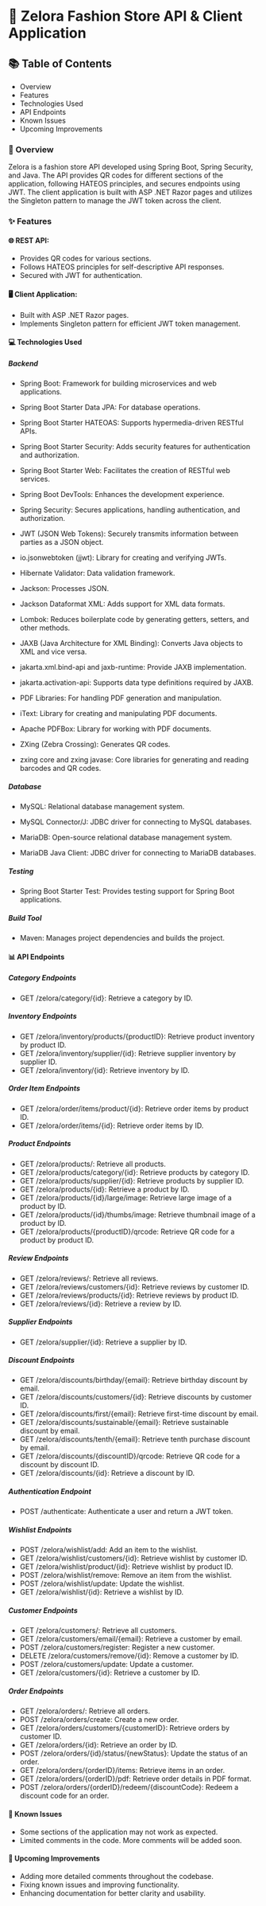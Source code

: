 # 🌟 Zelora Fashion Store API & Client Application
## 📚 Table of Contents
* Overview
* Features
* Technologies Used
* API Endpoints
* Known Issues
* Upcoming Improvements

### 📝 Overview
Zelora is a fashion store API developed using Spring Boot, Spring Security, and Java. The API provides QR codes for different sections of the application, following HATEOS principles, and secures endpoints using JWT. The client application is built with ASP .NET Razor pages and utilizes the Singleton pattern to manage the JWT token across the client.

### ✨ Features
#### 🌐 REST API:
* Provides QR codes for various sections.
* Follows HATEOS principles for self-descriptive API responses.
* Secured with JWT for authentication.

#### 🖥️ Client Application:
* Built with ASP .NET Razor pages.
* Implements Singleton pattern for efficient JWT token management.

#### 💻 Technologies Used
##### Backend
* Spring Boot: Framework for building microservices and web applications.
* Spring Boot Starter Data JPA: For database operations.
* Spring Boot Starter HATEOAS: Supports hypermedia-driven RESTful APIs.
* Spring Boot Starter Security: Adds security features for authentication and authorization.
* Spring Boot Starter Web: Facilitates the creation of RESTful web services.
* Spring Boot DevTools: Enhances the development experience.
* Spring Security: Secures applications, handling authentication, and authorization.

* JWT (JSON Web Tokens): Securely transmits information between parties as a JSON object.

* io.jsonwebtoken (jjwt): Library for creating and verifying JWTs.
* Hibernate Validator: Data validation framework.

* Jackson: Processes JSON.

* Jackson Dataformat XML: Adds support for XML data formats.
* Lombok: Reduces boilerplate code by generating getters, setters, and other methods.

* JAXB (Java Architecture for XML Binding): Converts Java objects to XML and vice versa.

* jakarta.xml.bind-api and jaxb-runtime: Provide JAXB implementation.
* jakarta.activation-api: Supports data type definitions required by JAXB.
* PDF Libraries: For handling PDF generation and manipulation.

* iText: Library for creating and manipulating PDF documents.
* Apache PDFBox: Library for working with PDF documents.
* ZXing (Zebra Crossing): Generates QR codes.

* zxing core and zxing javase: Core libraries for generating and reading barcodes and QR codes.
##### Database
* MySQL: Relational database management system.

* MySQL Connector/J: JDBC driver for connecting to MySQL databases.
* MariaDB: Open-source relational database management system.

* MariaDB Java Client: JDBC driver for connecting to MariaDB databases.
##### Testing
* Spring Boot Starter Test: Provides testing support for Spring Boot applications.
##### Build Tool
* Maven: Manages project dependencies and builds the project.

#### 📊 API Endpoints
##### Category Endpoints
* GET /zelora/category/{id}: Retrieve a category by ID.
##### Inventory Endpoints
* GET /zelora/inventory/products/{productID}: Retrieve product inventory by product ID.
* GET /zelora/inventory/supplier/{id}: Retrieve supplier inventory by supplier ID.
* GET /zelora/inventory/{id}: Retrieve inventory by ID.
##### Order Item Endpoints
* GET /zelora/order/items/product/{id}: Retrieve order items by product ID.
* GET /zelora/order/items/{id}: Retrieve order items by ID.
##### Product Endpoints
* GET /zelora/products/: Retrieve all products.
* GET /zelora/products/category/{id}: Retrieve products by category ID.
* GET /zelora/products/supplier/{id}: Retrieve products by supplier ID.
* GET /zelora/products/{id}: Retrieve a product by ID.
* GET /zelora/products/{id}/large/image: Retrieve large image of a product by ID.
* GET /zelora/products/{id}/thumbs/image: Retrieve thumbnail image of a product by ID.
* GET /zelora/products/{productID}/qrcode: Retrieve QR code for a product by product ID.
##### Review Endpoints
* GET /zelora/reviews/: Retrieve all reviews.
* GET /zelora/reviews/customers/{id}: Retrieve reviews by customer ID.
* GET /zelora/reviews/products/{id}: Retrieve reviews by product ID.
* GET /zelora/reviews/{id}: Retrieve a review by ID.
##### Supplier Endpoints
* GET /zelora/supplier/{id}: Retrieve a supplier by ID.
##### Discount Endpoints
* GET /zelora/discounts/birthday/{email}: Retrieve birthday discount by email.
* GET /zelora/discounts/customers/{id}: Retrieve discounts by customer ID.
* GET /zelora/discounts/first/{email}: Retrieve first-time discount by email.
* GET /zelora/discounts/sustainable/{email}: Retrieve sustainable discount by email.
* GET /zelora/discounts/tenth/{email}: Retrieve tenth purchase discount by email.
* GET /zelora/discounts/{discountID}/qrcode: Retrieve QR code for a discount by discount ID.
* GET /zelora/discounts/{id}: Retrieve a discount by ID.
##### Authentication Endpoint
* POST /authenticate: Authenticate a user and return a JWT token.
##### Wishlist Endpoints
* POST /zelora/wishlist/add: Add an item to the wishlist.
* GET /zelora/wishlist/customers/{id}: Retrieve wishlist by customer ID.
* GET /zelora/wishlist/product/{id}: Retrieve wishlist by product ID.
* POST /zelora/wishlist/remove: Remove an item from the wishlist.
* POST /zelora/wishlist/update: Update the wishlist.
* GET /zelora/wishlist/{id}: Retrieve a wishlist by ID.
##### Customer Endpoints
* GET /zelora/customers/: Retrieve all customers.
* GET /zelora/customers/email/{email}: Retrieve a customer by email.
* POST /zelora/customers/register: Register a new customer.
* DELETE /zelora/customers/remove/{id}: Remove a customer by ID.
* POST /zelora/customers/update: Update a customer.
* GET /zelora/customers/{id}: Retrieve a customer by ID.
##### Order Endpoints
* GET /zelora/orders/: Retrieve all orders.
* POST /zelora/orders/create: Create a new order.
* GET /zelora/orders/customers/{customerID}: Retrieve orders by customer ID.
* GET /zelora/orders/{id}: Retrieve an order by ID.
* POST /zelora/orders/{id}/status/{newStatus}: Update the status of an order.
* GET /zelora/orders/{orderID}/items: Retrieve items in an order.
* GET /zelora/orders/{orderID}/pdf: Retrieve order details in PDF format.
* POST /zelora/orders/{orderID}/redeem/{discountCode}: Redeem a discount code for an order.

#### 🐞 Known Issues
* Some sections of the application may not work as expected.
* Limited comments in the code. More comments will be added soon.

#### 🔧 Upcoming Improvements
* Adding more detailed comments throughout the codebase.
* Fixing known issues and improving functionality.
* Enhancing documentation for better clarity and usability.

